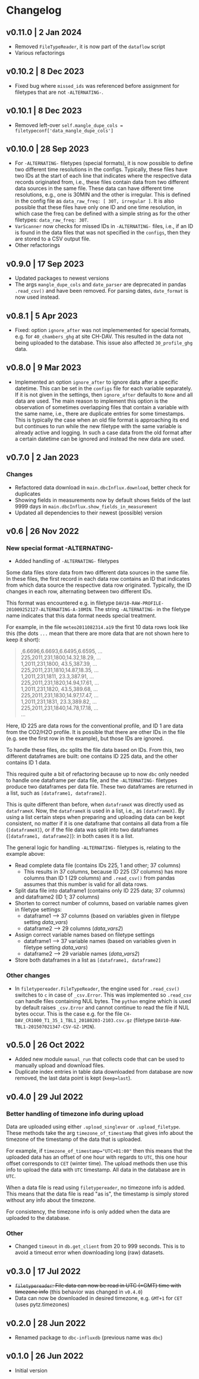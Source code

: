 # Changelog

## v0.11.0 | 2 Jan 2024
 
- Removed `FileTypeReader`, it is now part of the `dataflow` script
- Various refactorings

## v0.10.2 | 8 Dec 2023
 
- Fixed bug where `missed_ids` was referenced before assignment for filetypes that are not `-ALTERNATING-`.

## v0.10.1 | 8 Dec 2023
 
- Removed left-over `self.mangle_dupe_cols = filetypeconf['data_mangle_dupe_cols']`

## v0.10.0 | 28 Sep 2023

- For `-ALTERNATING-` filetypes (special formats), it is now possible to define two different
  time resolutions in the configs. Typically, these files have two IDs at the start of each line that
  indicates where the respective data records originated from, i.e., these files contain
  data from two different data sources in the same file. These data can have different time
  resolutions, e.g., one is 30MIN and the other is irregular. This is defined in the config
  file as `data_raw_freq: [ 30T, irregular ]`. It is also possible that these files have only
  one ID and one time resolution, in which case the freq can be defined with a simple string as
  for the other filetypes: `data_raw_freq: 30T`.
- `VarScanner` now checks for missed IDs in `-ALTERNATING-` files, i.e., if an ID is found in the
  data files that was not specified in the `configs`, then they are stored to a CSV output file.
- Other refactorings

## v0.9.0 | 17 Sep 2023

- Updated packages to newest versions
- The args `mangle_dupe_cols` and `date_parser` are deprecated in pandas `.read_csv()` and
  have been removed. For parsing dates, `date_format` is now used instead.

## v0.8.1 | 5 Apr 2023

- Fixed: option `ignore_after` was not implememented for special formats, e.g.
  for `40_chambers_ghg` at site CH-DAV. This resulted in the data not being
  uploaded to the database. This issue also affected `30_profile_ghg` data.

## v0.8.0 | 9 Mar 2023

- Implemented an option `ignore_after` to ignore data after a specific datetime.
  This can be set in the `configs` file for each variable separately. If it is
  not given in the settings, then `ignore_after` defaults to `None` and all
  data are used. The main reason to implement this option is the observation
  of sometimes overlapping files that contain a variable with the same name, i.e.,
  there are duplicate entries for some timestamps. This is typically the case
  when an old file format is approaching its end but continues to run while the
  new filetype with the same variable is already active and logging. In such a
  case data from the old format after a certain datetime can be ignored and
  instead the new data are used.

## v0.7.0 | 2 Jan 2023

### Changes

- Refactored data download in `main.dbcInflux.download`, better check for duplicates
- Showing fields in measurements now by default shows fields of the last 9999 days
  in `main.dbcInflux.show_fields_in_measurement`
- Updated all dependencies to their newest (possible) version

## v0.6 | 26 Nov 2022

### New special format -ALTERNATING-

- Added handling of `-ALTERNATING-` filetypes

Some data files store data from two different data sources in the same file. In these
files, the first record in each data row contains an ID that indicates from which data
source the respective data row originated. Typically, the ID changes in each row,
alternating between two different IDs.

This format was encountered e.g. in filetype `DAV10-RAW-PROFILE-201009252127-ALTERNATING-A-10MIN`.
The string `-ALTERNATING-` in the filetype name indicates that this data format needs
special treatment.

For example, in the file `meteo2011082314.a19` the first 10 data rows look like this (the dots `...`
mean that there are more data that are not shown here to keep it short):
> ,6.6696,6.6693,6.6495,6.6595, ...  
> 225,2011,231,1800,14.32,18.29, ...  
> 1,2011,231,1800, 43.5,387.39, ...  
> 225,2011,231,1810,14.87,18.35, ...  
> 1,2011,231,1811, 23.3,387.91, ...  
> 225,2011,231,1820,14.94,17.61, ...  
> 1,2011,231,1820, 43.5,389.68, ...  
> 225,2011,231,1830,14.97,17.47, ...  
> 1,2011,231,1831, 23.3,389.82, ...  
> 225,2011,231,1840,14.78,17.18, ...  
> ...

Here, ID 225 are data rows for the conventional profile, and ID 1 are data from the CO2/H2O profile.
It is possible that there are other IDs in the file (e.g. see the first row in the example), but
those IDs are ignored.

To handle these files, `dbc` splits the file data based on IDs. From this, two different dataframes
are built: one contains ID 225 data, and the other contains ID 1 data.

This required quite a bit of refactoring because up to now `dbc` only needed to handle one dataframe
per data file, and the `-ALTERNATING-` filetypes produce two dataframes per data file. These two
dataframes are returned in a list, such as `[dataframe1, dataframe2]`.

This is quite different than before, when `dataframeX` was directly used as `dataframeX`. Now,
the `dataframeX` is used in a list, i.e., as `[dataframeX]`. By using a list certain steps when
preparing and uploading data can be kept consistent, no matter if it is one dataframe that
contains all data from a file (`[dataframeX]`), or if the file data was split into two
dataframes (`[dataframe1, dataframe2]`): in both cases it is a list.

The general logic for handling `-ALTERNATING-` filetypes is, relating to the example above:

- Read complete data file (contains IDs 225, 1 and other; 37 columns)
    - This results in 37 columns, because ID 225 (37 columns) has more columns than ID 1 (29 columns)
      and `.read_csv()` from pandas assumes that this number is valid for all data rows.
- Split data file into dataframe1 (contains only ID 225 data; 37 columns) and dataframe2 (ID 1; 37 columns)
- Shorten to correct number of columns, based on variable names given in filetype settings:
    - dataframe1 --> 37 columns (based on variables given in filetype setting *data_vars*)
    - dataframe2 --> 29 columns (*data_vars2*)
- Assign correct variable names based on filetype settings
    - dataframe1 --> 37 variable names (based on variables given in filetype setting *data_vars*)
    - dataframe2 --> 29 variable names (*data_vars2*)
- Store both dataframes in a list as `[dataframe1, dataframe2]`

### Other changes

- In `filetypereader.FileTypeReader`, the engine used for `.read_csv()` switches to `c`
  in case of `_csv.Error`. This was implemented so `.read_csv` can handle files containing
  NUL bytes. The `python` engine which is used by default raises `_csv.Error` and cannot
  continue to read the file if NUL bytes occur. This is the case e.g. for the file
  `CH-DAV_CR1000_T1_35_1_TBL1_20180203-2103.csv.gz` (filetype `DAV10-RAW-TBL1-201507021347-CSV-GZ-1MIN`).

## v0.5.0 | 26 Oct 2022

- Added new module `manual_run` that collects code that can be used to manually upload
  and download files.
- Duplicate index entries in table data downloaded from database are now removed, the last
  data point is kept (`keep=last`).

## v0.4.0 | 29 Jul 2022

### Better handling of timezone info during upload

Data are uploaded using either `.upload_singlevar` or `.upload_filetype`. These
methods take the arg `timezone_of_timestamp` that gives info about the timezone
of the timestamp of the data that is uploaded.

For example, if `timezone_of_timestamp="UTC+01:00"` then this means that the
uploaded data has an offset of one hour with regards to `UTC`, this one hour offset
corresponds to `CET` (winter time). The upload methods then use this info to upload
the data with `UTC` timestamp. All data in the database are in `UTC`.

When a data file is read using `filetypereader`, no timezone info is added. This
means that the data file is read "as is", the timestamp is simply stored without any
info about the timezone.

For consistency, the timezone info is only added when the data are uploaded to
the database.

### Other

- Changed `timeout` in `db.get_client` from 20 to 999 seconds. This is to avoid a
  timeout error when downloading long (raw) datasets.

## v0.3.0 | 17 Jul 2022

- ~~`filetypereader`: File data can now be read in UTC (=GMT) time with timezone info~~
  (this behavior was changed in `v0.4.0`)
- Data can now be downloaded in desired timezone, e.g. `GMT+1` for `CET` (uses pytz.timezones)

## v0.2.0 | 28 Jun 2022

- Renamed package to `dbc-influxdb` (previous name was `dbc`)

## v0.1.0 | 26 Jun 2022

- Initial version
